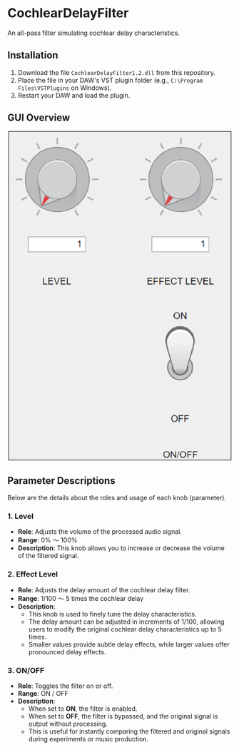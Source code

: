# CochlearDelayFilter
An all-pass filter simulating cochlear delay characteristics.

## Installation
1. Download the file `CochlearDelayFilter1.2.dll` from this repository.
2. Place the file in your DAW's VST plugin folder (e.g., `C:\Program Files\VSTPlugins` on Windows).
3. Restart your DAW and load the plugin.


## GUI Overview
<div align="center">
    <img src="PluginGui-1.png" alt="GUI Screenshot" width="500">
</div>

## Parameter Descriptions
Below are the details about the roles and usage of each knob (parameter).

### 1. **Level**
- **Role**: Adjusts the volume of the processed audio signal.
- **Range**: 0% ～ 100%
- **Description**: This knob allows you to increase or decrease the volume of the filtered signal.

### 2. **Effect Level**
- **Role**: Adjusts the delay amount of the cochlear delay filter.
- **Range**: 1/100 ～ 5 times the cochlear delay
- **Description**: 
  - This knob is used to finely tune the delay characteristics.
  - The delay amount can be adjusted in increments of 1/100, allowing users to modify the original cochlear delay characteristics up to 5 times.
  - Smaller values provide subtle delay effects, while larger values offer pronounced delay effects.

### 3. **ON/OFF**
- **Role**: Toggles the filter on or off.
- **Range**: ON / OFF
- **Description**:
  - When set to **ON**, the filter is enabled.
  - When set to **OFF**, the filter is bypassed, and the original signal is output without processing.
  - This is useful for instantly comparing the filtered and original signals during experiments or music production.
